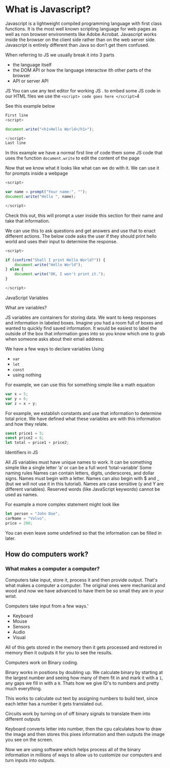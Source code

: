 # What is Javascript?

Javascript is a lightweight  compiled programming language with first class functions. It is the most well known scripting language for web pages as well as non browser environments like Adobe Acrobat. Javascript works inside the browser on the client side rather than on the web server side. Javascript is entirely different than Java so don’t get them confused.

When referring to JS we usually break it into 3 parts

* the language itself
* the DOM API or how the language interactsw ith other parts of the browser
* API or server API

JS You can use any text editor for working JS . to embed some JS code in our HTML files we use the `<script> code goes here </script>`4

See this example below

```javascript
First line
<script>

document.write("<h1>Hello World</h1>");

</script>
Last line
```

In this example we have a normal first line of code them some JS code that uses the function `document.write` to edit the content of the page

Now that we know what it looks like what can we do with it.
We can use it for prompts inside a webpage

```javascript
<script>

var name = prompt("Your name:", "");
document.write("Hello ", name);

</script>
```

Check this out, this will prompt a user inside this section for their name and take that information.

We can use this to ask questions and get answers and use that to enact different actions. The below code asks the user if they should print hello world and uses their input to determine the response.

```javascript
<script>

if (confirm("Shall I print Hello World?")) {
    document.write("Hello World");
} else {
    document.write("OK, I won't print it.");
}

</script>
```

JavaScript Variables

What are variables?

JS variables are containers for storing data. We want to keep responses and information in labeled boxes. Imagine you had a room full of boxes and wanted to quickly find saved information. It would be easiest to label the outside of the box that information goes into so you know which one to grab when someone asks about their email address.

We have a few ways to declare variables
Using

* `var`
* `let`
* `const`
* using nothing

For example, we can use this for something simple like a math equation

```javascript
var x = 5;
var y = 6;
var z = x + y;
```

For example, we establish constants and use that information to determine total price. We have defined what these variables are with this information and how they relate.

```javascript
const price1 = 5;
const price2 = 6;
let total = price1 + price2;
```

Identifiers in JS

All JS variables must have unique names to work. It can be something simple like a single letter ‘a’ or can be a full word ‘total-variable’
Some naming rules
Names can contain letters, digits, underscores, and dollar signs.
Names must begin with a letter.
Names can also begin with $ and _ (but we will not use it in this tutorial).
Names are case sensitive (y and Y are different variables).
Reserved words (like JavaScript keywords) cannot be used as names.

For example a more complex statement might look like

```javascript
let person = "John Doe",
carName = "Volvo",
price = 200;
```

You can even leave some undefined so that the information can be filled in later.

## How do computers work?

### What makes a computer a computer?

Computers take input, store it, process it and then provide output. That's what makes a computer a computer. The original ones were mechanical and wood and now we have advanced to have them be so small they are in your wrist.

Computers take input from a few ways.'

* Keyboard
* Mouse
* Sensors 
* Audio 
* Visual

All of this gets stored in the memory then it gets processed and restored in memory then it outputs it for you to see the results.

Computers work on Binary coding.

Binary works in positions by doubling up. We calculate binary by starting at the largest number and seeing how many of them fit in and mark it with a `1`, any gaps we fill in with a `0`. Thats how we give ID's to numbers and pretty much everything.

This works to calculate out text by assigning numbers to build text, since each letter has a number it gets translated out.

Circuits work by turning on of off binary signals to translate them into different outputs

Keyboard converts letter into number, then the cpu calculates how to draw the image and then stores this pixes information and then outputs the image you see on the screen.

Now we are using software which helps process all of the binary information in millions of ways to allow us to customize our computers and turn inputs into outputs.
